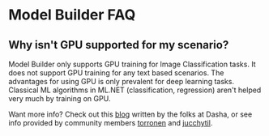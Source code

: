 # Model Builder FAQ

## Why isn't GPU supported for my scenario? 
Model Builder only supports GPU training for Image Classification tasks. It does not support GPU training for any text based scenarios. The advantages for using GPU is only prevalent for deep learning tasks. Classical ML algorithms in ML.NET (classification, regression) aren't helped very much by training on GPU.

Want more info? Check out this [blog](https://dasha.ai/en-us/blog/pytorch-ml.net-inference-performance-comparison) written by the folks at Dasha, or see info provided by community members [torronen](https://github.com/dotnet/machinelearning/issues/5873#issuecomment-1034074969) and [jucchytil](https://github.com/dotnet/machinelearning-modelbuilder/issues/1158#issuecomment-759190047). 
